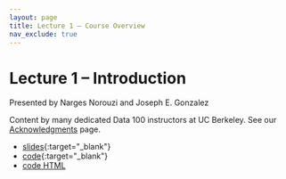 ```yaml
---
layout: page
title: Lecture 1 – Course Overview
nav_exclude: true
---
```


# Lecture 1 – Introduction

Presented by Narges Norouzi and Joseph E. Gonzalez

Content by many dedicated Data 100 instructors at UC Berkeley. See our [Acknowledgments](../../acks) page.

- [slides](https://docs.google.com/presentation/d/19Mu03dm4xFPNkpwnBBFcHsrWNRRQ3d4bFJFHh9J0bhs/edit?usp=sharing){:target="_blank"}
- [code](https://data100.datahub.berkeley.edu/hub/user-redirect/git-pull?repo=https%3A%2F%2Fgithub.com%2FDS-100%2Fsp24-student&urlpath=lab%2Ftree%2Fsp24-student%2Flecture%2Flec01%2Flec01-sp24.ipynb&branch=main){:target="_blank"}
- [code HTML](../../resources/assets/lectures/lec01/lec01.html)
